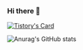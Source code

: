 ### Hi there 👋

<!--
**SsangSoo/SsangSoo** is a ✨ _special_ ✨ repository because its `README.md` (this file) appears on your GitHub profile.

Here are some ideas to get you started:

- 🔭 I’m currently working on ...
- 🌱 I’m currently learning ...
- 👯 I’m looking to collaborate on ...
- 🤔 I’m looking for help with ...
- 💬 Ask me about ...
- 📫 How to reach me: ...
- 😄 Pronouns: .....
- ⚡ Fun fact: ...
--> 
[![Tistory's Card](https://github-readme-tistory-card.vercel.app/api/badge?name=SsangSoo&postId=default&theme=vue-dark)](https://github.com/loosie/github-readme-tistory-card)

![Anurag's GitHub stats](https://github-readme-stats.vercel.app/api?username=SsangSoo&show_icons=true&theme=radical)
